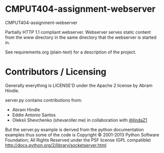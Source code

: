 CMPUT404-assignment-webserver
=============================

CMPUT404-assignment-webserver

Partially HTTP 1.1 compliant webserver. Webserver serves static content from the www directory in the same directory that the webserver is started in.

See requirements.org (plain-text) for a description of the project.

Contributors / Licensing
========================

Generally everything is LICENSE'D under the Apache 2 license by Abram Hindle.

server.py contains contributions from:

* Abram Hindle
* Eddie Antonio Santos
* Oleksii Shevchenko (shevaroller.me) in collaboration with [@lindaZ1](https://github.com/lindaZ1/CMPUT404-assignment-webserver)

But the server.py example is derived from the python documentation
examples thus some of the code is Copyright © 2001-2013 Python
Software Foundation; All Rights Reserved under the PSF license (GPL
compatible) http://docs.python.org/2/library/socketserver.html

